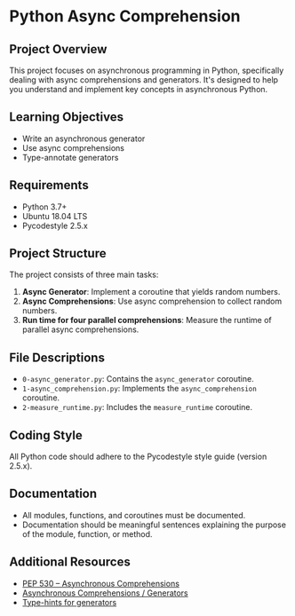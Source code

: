 # Python Async Comprehension

## Project Overview

This project focuses on asynchronous programming in Python, specifically dealing with async comprehensions and generators. It's designed to help you understand and implement key concepts in asynchronous Python.

## Learning Objectives

- Write an asynchronous generator
- Use async comprehensions
- Type-annotate generators

## Requirements

- Python 3.7+
- Ubuntu 18.04 LTS
- Pycodestyle 2.5.x

## Project Structure

The project consists of three main tasks:

1. **Async Generator**: Implement a coroutine that yields random numbers.
2. **Async Comprehensions**: Use async comprehension to collect random numbers.
3. **Run time for four parallel comprehensions**: Measure the runtime of parallel async comprehensions.


## File Descriptions

- `0-async_generator.py`: Contains the `async_generator` coroutine.
- `1-async_comprehension.py`: Implements the `async_comprehension` coroutine.
- `2-measure_runtime.py`: Includes the `measure_runtime` coroutine.

## Coding Style

All Python code should adhere to the Pycodestyle style guide (version 2.5.x).

## Documentation

- All modules, functions, and coroutines must be documented.
- Documentation should be meaningful sentences explaining the purpose of the module, function, or method.


## Additional Resources

- [PEP 530 – Asynchronous Comprehensions](https://www.python.org/dev/peps/pep-0530/)
- [Asynchronous Comprehensions / Generators](https://www.python.org/dev/peps/pep-0530/)
- [Type-hints for generators](https://docs.python.org/3/library/typing.html#typing.Generator)
